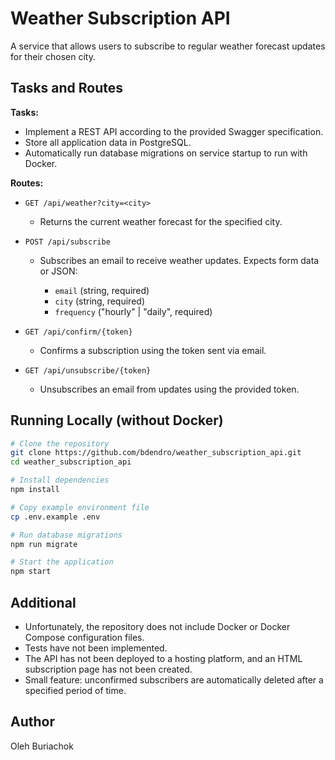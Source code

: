 # Weather Subscription API

A service that allows users to subscribe to regular weather forecast updates for their chosen city.

## Tasks and Routes

**Tasks:**

* Implement a REST API according to the provided Swagger specification.
* Store all application data in PostgreSQL.
* Automatically run database migrations on service startup to run with Docker.

**Routes:**

* `GET /api/weather?city=<city>`

  * Returns the current weather forecast for the specified city.
* `POST /api/subscribe`

  * Subscribes an email to receive weather updates. Expects form data or JSON:

    * `email` (string, required)
    * `city` (string, required)
    * `frequency` ("hourly" | "daily", required)
* `GET /api/confirm/{token}`

  * Confirms a subscription using the token sent via email.
* `GET /api/unsubscribe/{token}`

  * Unsubscribes an email from updates using the provided token.


## Running Locally (without Docker)

```bash
# Clone the repository
git clone https://github.com/bdendro/weather_subscription_api.git
cd weather_subscription_api

# Install dependencies
npm install

# Copy example environment file
cp .env.example .env

# Run database migrations
npm run migrate

# Start the application
npm start
```

## Additional

* Unfortunately, the repository does not include Docker or Docker Compose configuration files.
* Tests have not been implemented.
* The API has not been deployed to a hosting platform, and an HTML subscription page has not been created.
* Small feature: unconfirmed subscribers are automatically deleted after a specified period of time.

## Author

Oleh Buriachok
